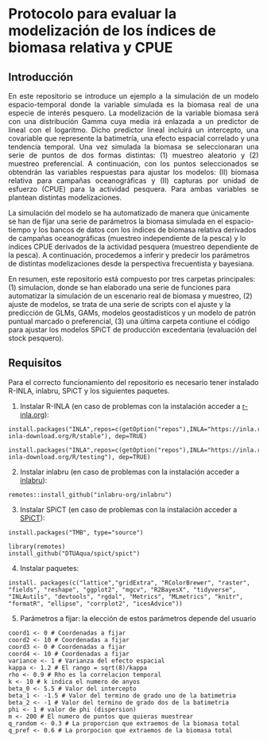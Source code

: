 # Protocolo para evaluar la modelización de los índices de biomasa relativa y CPUE

## Introducción 
<p align="justify">
En este repositorio se introduce un ejemplo a la simulación de un modelo espacio-temporal donde la variable simulada es la biomasa real de una especie de interés pesquero. La modelización de la variable biomasa será con una distribución Gamma cuya media irá enlazada a un predictor de lineal con el logaritmo. Dicho predictor lineal incluirá un intercepto, una covariable que represente la batimetría, una efecto espacial correlado y una tendencia temporal. Una vez simulada la biomasa se seleccionaran una serie de puntos de dos formas distintas: (1) muestreo aleatorio y (2) muestreo preferencial. A continuación, con los puntos seleccionados se obtendrán las variables respuestas para ajustar los modelos: (II) biomasa relativa para campañas oceanográficas y (II) capturas por unidad de esfuerzo (CPUE) para la actividad pesquera. Para ambas variables se plantean distintas modelizaciones.

La simulación del modelo se ha automatizado de manera que únicamente se han de fijar una serie de parámetros la biomasa simulada en el espacio-tiempo y los bancos de datos con los índices de biomasa relativa derivados de campañas oceanográficas (muestreo independiente de la pesca) y lo índices CPUE derivados de la actividad pesquera (muestreo dependiente de la pesca). A continuación, procedemos a inferir y predecir los parámetros de distintas modelizaciones desde la perspectiva frecuentista y bayesiana.
  
En resumen, este repositorio está compuesto por tres carpetas principales: (1) simulacion, donde se han elaborado una serie de funciones para automatizar la simulación de un escenario real de biomasa y muestreo, (2) ajuste de modelos, se trata de una serie de scripts con el ajuste y la predicción de GLMs, GAMs, modelos geostadísticos y un modelo de patrón puntual marcado o preferencial, (3) una última carpeta contiune el código para ajustar los modelos SPiCT de producción excedentaria (evaluación del stock pesquero). 
</p>

## Requisitos 

<p align="justify">
Para el correcto funcionamiento del repositorio es necesario tener instalado R-INLA, inlabru, SPiCT y los siguientes paquetes.

1. Instalar R-INLA (en caso de problemas con la instalación acceder a [r-inla.org](https://www.r-inla.org/)):

```
install.packages("INLA",repos=c(getOption("repos"),INLA="https://inla.r-inla-download.org/R/stable"), dep=TRUE)

install.packages("INLA",repos=c(getOption("repos"),INLA="https://inla.r-inla-download.org/R/testing"), dep=TRUE)
```
  
2. Instalar inlabru (en caso de problemas con la instalación acceder a [inlabru](https://sites.google.com/inlabru.org/inlabru)):

```
remotes::install_github("inlabru-org/inlabru")
```
  
3. Instalar SPiCT (en caso de problemas con la instalación acceder a [SPiCT](https://github.com/DTUAqua/spict)):

```
install.packages("TMB", type="source")

library(remotes)
install_github("DTUAqua/spict/spict")  
```

4. Instalar paquetes:

```  
install. packages(c("lattice","gridExtra", "RColorBrewer", "raster", "fields", "reshape", "ggplot2", "mgcv", "R2BayesX", "tidyverse", "INLAutils", "devtools", "rgdal", "Metrics", "MLmetrics", "knitr", "formatR", "ellipse", "corrplot2", "icesAdvice")) 
```
  
5. Parámetros a fijar: la elección de estos parámetros depende del usuario

```
coord1 <- 0 # Coordenadas a fijar
coord2 <- 10 # Coordenadas a fijar
coord3 <- 0 # Coordenadas a fijar
coord4 <- 10 # Coordenadas a fijar
variance <- 1 # Varianza del efecto espacial
kappa <- 1.2 # El rango = sqrt(8)/kappa
rho <- 0.9 # Rho es la correlacion temporal
k <- 10 # k indica el numero de anyos
beta_0 <- 5.5 # Valor del intercepto
beta_1 <- -1.5 # Valor del termino de grado uno de la batimetria
beta_2 <- -1 # Valor del termino de grado dos de la batimetria
phi <- 1 # valor de phi (dispersion)
m <- 200 # El numero de puntos que quieras muestrear
q_random <- 0.3 # La proporcion que extraemos de la biomasa total
q_pref <- 0.6 # La prorpocion que extraemos de la biomasa total
```
</p>
